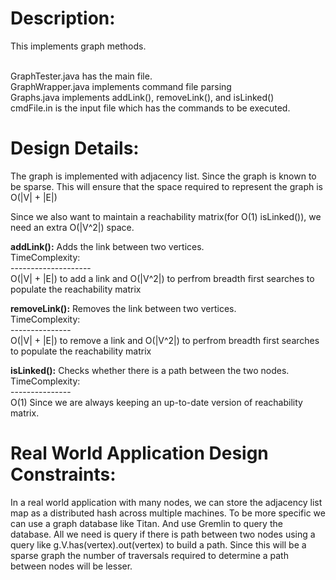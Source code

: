 Description:
===========

This implements graph methods.

<br>GraphTester.java has the main file.
<br>GraphWrapper.java implements command file parsing 
<br>Graphs.java implements addLink(), removeLink(), and isLinked()
<br>cmdFile.in is the input file which has the commands to be executed.

Design Details:
===============

The graph is implemented with adjacency list. Since the graph is known to be sparse. 
This will ensure that the space required to represent the graph is O(|V| + |E|)

Since we also want to maintain a reachability matrix(for O(1) isLinked()), we need an extra O(|V^2|) space.

<strong>addLink():</strong> Adds the link between two vertices. 
    <br> TimeComplexity:
    <br>--------------------
        <br>O(|V| + |E|) to add a link and O(|V^2|) to perfrom breadth first searches to populate the reachability matrix

<strong>removeLink():</strong> Removes the link between two vertices.
  <br>TimeComplexity: 
  <br>---------------
        <br>O(|V| + |E|) to remove a link and O(|V^2|) to perfrom breadth first searches to populate the reachability matrix

<strong>isLinked():</strong> Checks whether there is a path between the two nodes.
  <br>TimeComplexity: 
  <br>---------------
        <br>O(1) Since we are always keeping an up-to-date version of reachability matrix.
  

Real World Application Design Constraints:
==========================================
In a real world application with many nodes, we can store the adjacency list map as a distributed hash across multiple machines.
To be more specific we can use a graph database like Titan. And use Gremlin to query the database.
All we need is query if there is path between two nodes using a query like 
g.V.has(vertex).out(vertex) to build a path.
Since this will be a sparse graph the number of traversals required to determine a path between nodes will be lesser.
